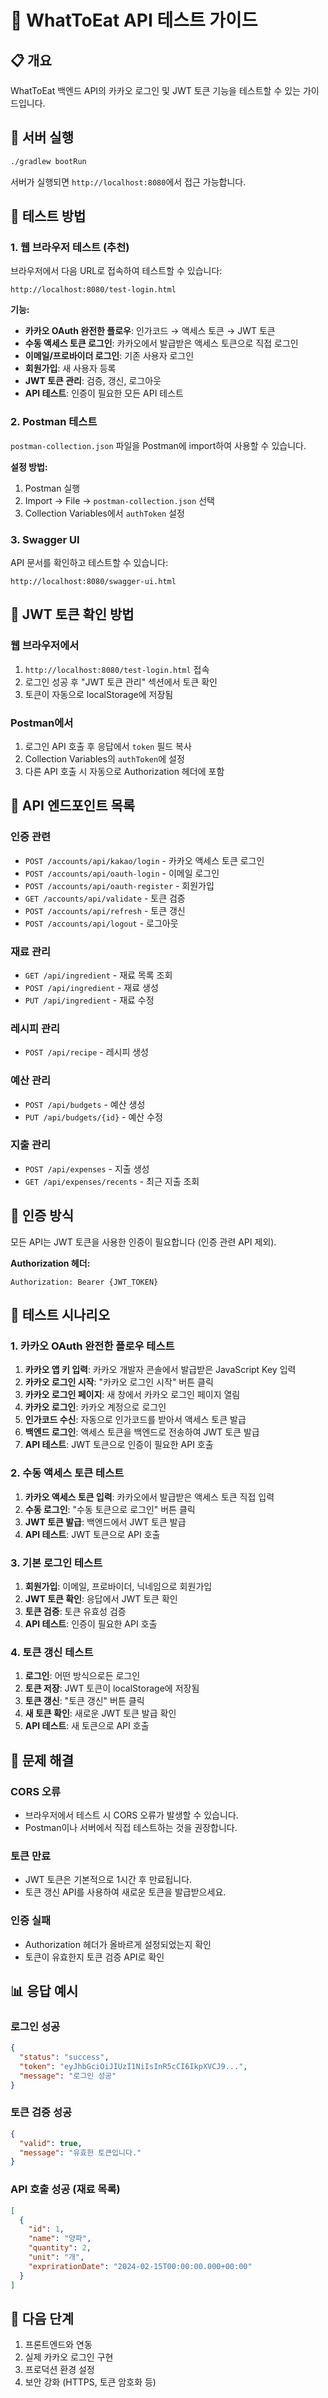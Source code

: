 # 🍳 WhatToEat API 테스트 가이드

## 📋 개요
WhatToEat 백엔드 API의 카카오 로그인 및 JWT 토큰 기능을 테스트할 수 있는 가이드입니다.

## 🚀 서버 실행
```bash
./gradlew bootRun
```
서버가 실행되면 `http://localhost:8080`에서 접근 가능합니다.

## 🧪 테스트 방법

### 1. 웹 브라우저 테스트 (추천)
브라우저에서 다음 URL로 접속하여 테스트할 수 있습니다:
```
http://localhost:8080/test-login.html
```

**기능:**
- **카카오 OAuth 완전한 플로우**: 인가코드 → 액세스 토큰 → JWT 토큰
- **수동 액세스 토큰 로그인**: 카카오에서 발급받은 액세스 토큰으로 직접 로그인
- **이메일/프로바이더 로그인**: 기존 사용자 로그인
- **회원가입**: 새 사용자 등록
- **JWT 토큰 관리**: 검증, 갱신, 로그아웃
- **API 테스트**: 인증이 필요한 모든 API 테스트

### 2. Postman 테스트
`postman-collection.json` 파일을 Postman에 import하여 사용할 수 있습니다.

**설정 방법:**
1. Postman 실행
2. Import → File → `postman-collection.json` 선택
3. Collection Variables에서 `authToken` 설정

### 3. Swagger UI
API 문서를 확인하고 테스트할 수 있습니다:
```
http://localhost:8080/swagger-ui.html
```

## 🔑 JWT 토큰 확인 방법

### 웹 브라우저에서
1. `http://localhost:8080/test-login.html` 접속
2. 로그인 성공 후 "JWT 토큰 관리" 섹션에서 토큰 확인
3. 토큰이 자동으로 localStorage에 저장됨

### Postman에서
1. 로그인 API 호출 후 응답에서 `token` 필드 복사
2. Collection Variables의 `authToken`에 설정
3. 다른 API 호출 시 자동으로 Authorization 헤더에 포함

## 📝 API 엔드포인트 목록

### 인증 관련
- `POST /accounts/api/kakao/login` - 카카오 액세스 토큰 로그인
- `POST /accounts/api/oauth-login` - 이메일 로그인
- `POST /accounts/api/oauth-register` - 회원가입
- `GET /accounts/api/validate` - 토큰 검증
- `POST /accounts/api/refresh` - 토큰 갱신
- `POST /accounts/api/logout` - 로그아웃

### 재료 관리
- `GET /api/ingredient` - 재료 목록 조회
- `POST /api/ingredient` - 재료 생성
- `PUT /api/ingredient` - 재료 수정

### 레시피 관리
- `POST /api/recipe` - 레시피 생성

### 예산 관리
- `POST /api/budgets` - 예산 생성
- `PUT /api/budgets/{id}` - 예산 수정

### 지출 관리
- `POST /api/expenses` - 지출 생성
- `GET /api/expenses/recents` - 최근 지출 조회

## 🔐 인증 방식

모든 API는 JWT 토큰을 사용한 인증이 필요합니다 (인증 관련 API 제외).

**Authorization 헤더:**
```
Authorization: Bearer {JWT_TOKEN}
```

## 🧪 테스트 시나리오

### 1. 카카오 OAuth 완전한 플로우 테스트
1. **카카오 앱 키 입력**: 카카오 개발자 콘솔에서 발급받은 JavaScript Key 입력
2. **카카오 로그인 시작**: "카카오 로그인 시작" 버튼 클릭
3. **카카오 로그인 페이지**: 새 창에서 카카오 로그인 페이지 열림
4. **카카오 로그인**: 카카오 계정으로 로그인
5. **인가코드 수신**: 자동으로 인가코드를 받아서 액세스 토큰 발급
6. **백엔드 로그인**: 액세스 토큰을 백엔드로 전송하여 JWT 토큰 발급
7. **API 테스트**: JWT 토큰으로 인증이 필요한 API 호출

### 2. 수동 액세스 토큰 테스트
1. **카카오 액세스 토큰 입력**: 카카오에서 발급받은 액세스 토큰 직접 입력
2. **수동 로그인**: "수동 토큰으로 로그인" 버튼 클릭
3. **JWT 토큰 발급**: 백엔드에서 JWT 토큰 발급
4. **API 테스트**: JWT 토큰으로 API 호출

### 3. 기본 로그인 테스트
1. **회원가입**: 이메일, 프로바이더, 닉네임으로 회원가입
2. **JWT 토큰 확인**: 응답에서 JWT 토큰 확인
3. **토큰 검증**: 토큰 유효성 검증
4. **API 테스트**: 인증이 필요한 API 호출

### 4. 토큰 갱신 테스트
1. **로그인**: 어떤 방식으로든 로그인
2. **토큰 저장**: JWT 토큰이 localStorage에 저장됨
3. **토큰 갱신**: "토큰 갱신" 버튼 클릭
4. **새 토큰 확인**: 새로운 JWT 토큰 발급 확인
5. **API 테스트**: 새 토큰으로 API 호출

## 🐛 문제 해결

### CORS 오류
- 브라우저에서 테스트 시 CORS 오류가 발생할 수 있습니다.
- Postman이나 서버에서 직접 테스트하는 것을 권장합니다.

### 토큰 만료
- JWT 토큰은 기본적으로 1시간 후 만료됩니다.
- 토큰 갱신 API를 사용하여 새로운 토큰을 발급받으세요.

### 인증 실패
- Authorization 헤더가 올바르게 설정되었는지 확인
- 토큰이 유효한지 토큰 검증 API로 확인

## 📊 응답 예시

### 로그인 성공
```json
{
  "status": "success",
  "token": "eyJhbGciOiJIUzI1NiIsInR5cCI6IkpXVCJ9...",
  "message": "로그인 성공"
}
```

### 토큰 검증 성공
```json
{
  "valid": true,
  "message": "유효한 토큰입니다."
}
```

### API 호출 성공 (재료 목록)
```json
[
  {
    "id": 1,
    "name": "양파",
    "quantity": 2,
    "unit": "개",
    "exprirationDate": "2024-02-15T00:00:00.000+00:00"
  }
]
```

## 🎯 다음 단계

1. 프론트엔드와 연동
2. 실제 카카오 로그인 구현
3. 프로덕션 환경 설정
4. 보안 강화 (HTTPS, 토큰 암호화 등)
